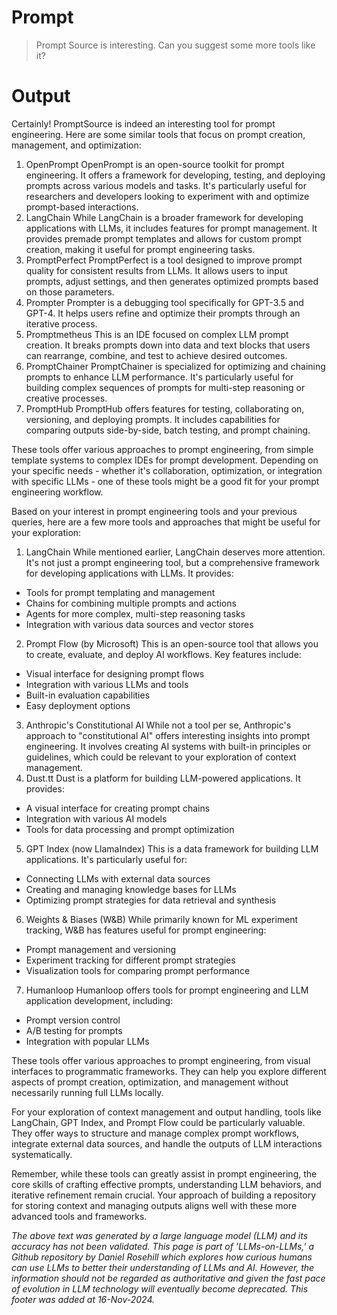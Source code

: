 # Prompt

> Prompt Source is interesting. Can you suggest some more tools like it?

# Output

Certainly! PromptSource is indeed an interesting tool for prompt engineering. Here are some similar tools that focus on prompt creation, management, and optimization:

1. OpenPrompt
   OpenPrompt is an open-source toolkit for prompt engineering. It offers a framework for developing, testing, and deploying prompts across various models and tasks. It's particularly useful for researchers and developers looking to experiment with and optimize prompt-based interactions.
2. LangChain
   While LangChain is a broader framework for developing applications with LLMs, it includes features for prompt management. It provides premade prompt templates and allows for custom prompt creation, making it useful for prompt engineering tasks.
3. PromptPerfect
   PromptPerfect is a tool designed to improve prompt quality for consistent results from LLMs. It allows users to input prompts, adjust settings, and then generates optimized prompts based on those parameters.
4. Prompter
   Prompter is a debugging tool specifically for GPT-3.5 and GPT-4. It helps users refine and optimize their prompts through an iterative process.
5. Promptmetheus
   This is an IDE focused on complex LLM prompt creation. It breaks prompts down into data and text blocks that users can rearrange, combine, and test to achieve desired outcomes.
6. PromptChainer
   PromptChainer is specialized for optimizing and chaining prompts to enhance LLM performance. It's particularly useful for building complex sequences of prompts for multi-step reasoning or creative processes.
7. PromptHub
   PromptHub offers features for testing, collaborating on, versioning, and deploying prompts. It includes capabilities for comparing outputs side-by-side, batch testing, and prompt chaining.

These tools offer various approaches to prompt engineering, from simple template systems to complex IDEs for prompt development. Depending on your specific needs - whether it's collaboration, optimization, or integration with specific LLMs - one of these tools might be a good fit for your prompt engineering workflow.

Based on your interest in prompt engineering tools and your previous queries, here are a few more tools and approaches that might be useful for your exploration:

1. LangChain
   While mentioned earlier, LangChain deserves more attention. It's not just a prompt engineering tool, but a comprehensive framework for developing applications with LLMs. It provides:

- Tools for prompt templating and management
- Chains for combining multiple prompts and actions
- Agents for more complex, multi-step reasoning tasks
- Integration with various data sources and vector stores

2. Prompt Flow (by Microsoft)
   This is an open-source tool that allows you to create, evaluate, and deploy AI workflows. Key features include:

- Visual interface for designing prompt flows
- Integration with various LLMs and tools
- Built-in evaluation capabilities
- Easy deployment options

3. Anthropic's Constitutional AI
   While not a tool per se, Anthropic's approach to "constitutional AI" offers interesting insights into prompt engineering. It involves creating AI systems with built-in principles or guidelines, which could be relevant to your exploration of context management.
4. Dust.tt
   Dust is a platform for building LLM-powered applications. It provides:

- A visual interface for creating prompt chains
- Integration with various AI models
- Tools for data processing and prompt optimization

5. GPT Index (now LlamaIndex)
   This is a data framework for building LLM applications. It's particularly useful for:

- Connecting LLMs with external data sources
- Creating and managing knowledge bases for LLMs
- Optimizing prompt strategies for data retrieval and synthesis

6. Weights & Biases (W\&B)
   While primarily known for ML experiment tracking, W\&B has features useful for prompt engineering:

- Prompt management and versioning
- Experiment tracking for different prompt strategies
- Visualization tools for comparing prompt performance

7. Humanloop
   Humanloop offers tools for prompt engineering and LLM application development, including:

- Prompt version control
- A/B testing for prompts
- Integration with popular LLMs

These tools offer various approaches to prompt engineering, from visual interfaces to programmatic frameworks. They can help you explore different aspects of prompt creation, optimization, and management without necessarily running full LLMs locally.

For your exploration of context management and output handling, tools like LangChain, GPT Index, and Prompt Flow could be particularly valuable. They offer ways to structure and manage complex prompt workflows, integrate external data sources, and handle the outputs of LLM interactions systematically.

Remember, while these tools can greatly assist in prompt engineering, the core skills of crafting effective prompts, understanding LLM behaviors, and iterative refinement remain crucial. Your approach of building a repository for storing context and managing outputs aligns well with these more advanced tools and frameworks.

*The above text was generated by a large language model (LLM) and its accuracy has not been validated. This page is part of 'LLMs-on-LLMs,' a Github repository by Daniel Rosehill which explores how curious humans can use LLMs to better their understanding of LLMs and AI. However, the information should not be regarded as authoritative and given the fast pace of evolution in LLM technology will eventually become deprecated. This footer was added at 16-Nov-2024.*


